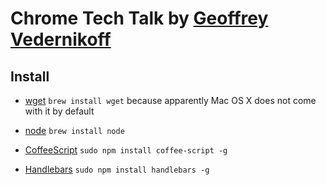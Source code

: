 Chrome Tech Talk by [Geoffrey Vedernikoff](http://twitter.com/yefim323)
========================================================================

## Install

* [wget](http://www.gnu.org/software/wget/) `brew install wget` because apparently Mac OS X does not come with it by default

* [node](http://nodejs.org) `brew install node`

* [CoffeeScript](http://coffeescript.org) `sudo npm install coffee-script -g`

* [Handlebars](http://handlebarsjs.com) `sudo npm install handlebars -g`
